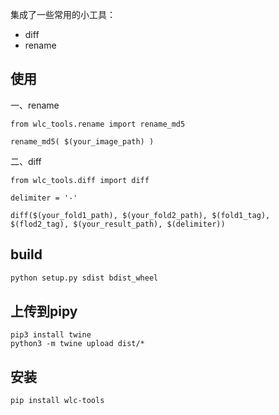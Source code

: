 集成了一些常用的小工具：

* diff
* rename

## 使用

一、rename

```
from wlc_tools.rename import rename_md5

rename_md5( $(your_image_path) )

```

二、diff

```
from wlc_tools.diff import diff

delimiter = '-'

diff($(your_fold1_path), $(your_fold2_path), $(fold1_tag), $(flod2_tag), $(your_result_path), $(delimiter))
```




## build
    
```bash
python setup.py sdist bdist_wheel
```

## 上传到pipy

```
pip3 install twine
python3 -m twine upload dist/*
```

## 安装

```
pip install wlc-tools
```